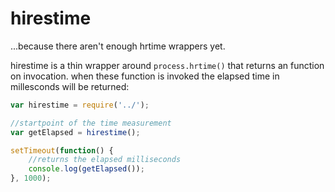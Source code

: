 # hirestime

...because there aren't enough hrtime wrappers yet.

hirestime is a thin wrapper around `process.hrtime()` that returns an function on invocation.
when these function is invoked the elapsed time in millesconds will be returned:

````javascript
var hirestime = require('../');

//startpoint of the time measurement
var getElapsed = hirestime();

setTimeout(function() {
    //returns the elapsed milliseconds
    console.log(getElapsed());
}, 1000);
````